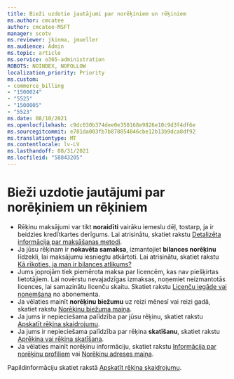 ```yaml
---
title: Bieži uzdotie jautājumi par norēķiniem un rēķiniem
ms.author: cmcatee
author: cmcatee-MSFT
manager: scotv
ms.reviewer: jkinma, jmueller
ms.audience: Admin
ms.topic: article
ms.service: o365-administration
ROBOTS: NOINDEX, NOFOLLOW
localization_priority: Priority
ms.custom:
- commerce_billing
- "1500024"
- "5525"
- "1500005"
- "5523"
ms.date: 08/10/2021
ms.openlocfilehash: c9dc030b374dee0e350168e9826e10c9d3f4df6e
ms.sourcegitcommit: e781da003fb7b878854846cbe12b13b9dca8df92
ms.translationtype: MT
ms.contentlocale: lv-LV
ms.lasthandoff: 08/31/2021
ms.locfileid: "58843205"
---
```

# <a name="billing-or-invoice-faq"></a>Bieži uzdotie jautājumi par norēķiniem un rēķiniem

- Rēķinu maksājumi var tikt **noraidīti** vairāku iemeslu dēļ, tostarp, ja ir beidzies kredītkartes derīgums. Lai atrisinātu, skatiet rakstu [Detalizēta informācija par maksāšanas metodi](https://docs.microsoft.com/microsoft-365/commerce/billing-and-payments/manage-payment-methods#update-payment-method-details).
- Ja jūsu rēķinam ir **nokavēta samaksa**, izmantojiet **bilances norēķinu** līdzekli, lai maksājumu iesniegtu atkārtoti. Lai atrisinātu, skatiet rakstu [Kā rīkoties, ja man ir bilances atlikums?](https://docs.microsoft.com/microsoft-365/commerce/billing-and-payments/pay-for-your-subscription#what-if-i-have-an-outstanding-balance)
- Jums joprojām tiek piemērota maksa par licencēm, kas nav piešķirtas lietotājiem. Lai novērstu nevajadzīgas izmaksas, noņemiet neizmantotās licences, lai samazinātu licenču skaitu. Skatiet rakstu [Licenču iegāde vai noņemšana](https://docs.microsoft.com/microsoft-365/commerce/licenses/buy-licenses) no abonementa.
- Ja vēlaties mainīt **norēķinu biežumu** uz reizi mēnesī vai reizi gadā, skatiet rakstu [Norēķinu biežuma maiņa](https://docs.microsoft.com/microsoft-365/commerce/billing-and-payments/change-payment-frequency).
- Ja jums ir nepieciešama palīdzība par jūsu rēķinu, skatiet rakstu [Apskatīt rēķina skaidrojumu](https://docs.microsoft.com/microsoft-365/commerce/billing-and-payments/understand-your-invoice2).
- Ja jums ir nepieciešama palīdzība par rēķina **skatīšanu**, skatiet rakstu [Aprēķina vai rēķina skatīšana](https://docs.microsoft.com/microsoft-365/commerce/billing-and-payments/view-your-bill-or-invoice).
- Ja vēlaties mainīt norēķinu informāciju, skatiet rakstu [Informācija par norēķinu profiliem](https://docs.microsoft.com/microsoft-365/commerce/billing-and-payments/manage-billing-profiles) vai [Norēķinu adreses maiņa](https://docs.microsoft.com/microsoft-365/commerce/billing-and-payments/change-your-billing-addresses).

Papildinformāciju skatiet rakstā [Apskatīt rēķina skaidrojumu](https://docs.microsoft.com/microsoft-365/commerce/billing-and-payments/understand-your-invoice2).